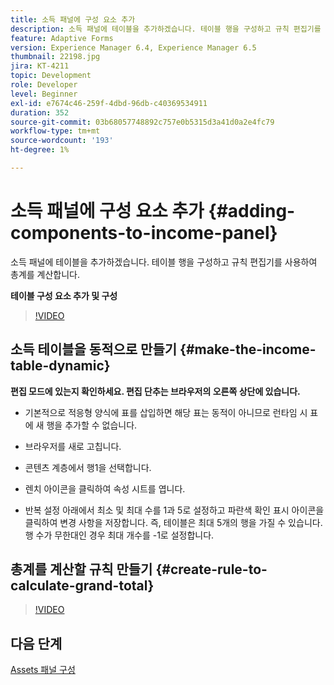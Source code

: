 ```yaml
---
title: 소득 패널에 구성 요소 추가
description: 소득 패널에 테이블을 추가하겠습니다. 테이블 행을 구성하고 규칙 편집기를 사용하여 총계를 계산합니다.
feature: Adaptive Forms
version: Experience Manager 6.4, Experience Manager 6.5
thumbnail: 22198.jpg
jira: KT-4211
topic: Development
role: Developer
level: Beginner
exl-id: e7674c46-259f-4dbd-96db-c40369534911
duration: 352
source-git-commit: 03b68057748892c757e0b5315d3a41d0a2e4fc79
workflow-type: tm+mt
source-wordcount: '193'
ht-degree: 1%

---
```


# 소득 패널에 구성 요소 추가 {#adding-components-to-income-panel}

소득 패널에 테이블을 추가하겠습니다. 테이블 행을 구성하고 규칙 편집기를 사용하여 총계를 계산합니다.

**테이블 구성 요소 추가 및 구성**

>[!VIDEO](https://video.tv.adobe.com/v/326908?quality=12&learn=on&captions=kor)



## 소득 테이블을 동적으로 만들기 {#make-the-income-table-dynamic}

**편집 모드에 있는지 확인하세요. 편집 단추는 브라우저의 오른쪽 상단에 있습니다.**

* 기본적으로 적응형 양식에 표를 삽입하면 해당 표는 동적이 아니므로 런타임 시 표에 새 행을 추가할 수 없습니다.

* 브라우저를 새로 고칩니다.

* 콘텐츠 계층에서 행1을 선택합니다.

* 렌치 아이콘을 클릭하여 속성 시트를 엽니다.

* 반복 설정 아래에서 최소 및 최대 수를 1과 5로 설정하고 파란색 확인 표시 아이콘을 클릭하여 변경 사항을 저장합니다. 즉, 테이블은 최대 5개의 행을 가질 수 있습니다. 행 수가 무한대인 경우 최대 개수를 -1로 설정합니다.

## 총계를 계산할 규칙 만들기 {#create-rule-to-calculate-grand-total}


>[!VIDEO](https://video.tv.adobe.com/v/326897?quality=12&learn=on&captions=kor)

## 다음 단계

[Assets 패널 구성](./configuring-assets-panel.md)
